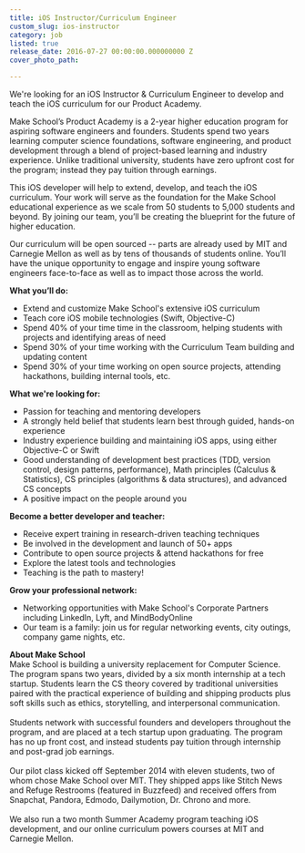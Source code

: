 ```yaml
---
title: iOS Instructor/Curriculum Engineer
custom_slug: ios-instructor
category: job
listed: true
release_date: 2016-07-27 00:00:00.000000000 Z
cover_photo_path: 

---
```

We're looking for an iOS Instructor & Curriculum Engineer to develop and teach the iOS curriculum for our Product Academy. 

Make School’s Product Academy is a 2-year higher education program for aspiring software engineers and founders. Students spend two years learning computer science foundations, software engineering, and product development through a blend of project-based learning and industry experience. Unlike traditional university, students have zero upfront cost for the program; instead they pay tuition through earnings.

This iOS developer will help to extend, develop, and teach the iOS curriculum. Your work will serve as the foundation for the Make School educational experience as we scale from 50 students to 5,000 students and beyond. By joining our team, you’ll be creating the blueprint for the future of higher education.

Our curriculum will be open sourced -- parts are already used by MIT and Carnegie Mellon as well as by tens of thousands of students online. You’ll have the unique opportunity to engage and inspire young software engineers face-to-face as well as to impact those across the world.

<b>What you’ll do: </b>

- Extend and customize Make School's extensive iOS curriculum 
- Teach core iOS mobile technologies (Swift, Objective-C) 
- Spend 40% of your time time in the classroom, helping students with projects and identifying areas of need 
- Spend 30% of your time working with the Curriculum Team building and updating content 
- Spend 30% of your time working on open source projects, attending hackathons, building internal tools, etc.

<b>What we're looking for:</b>

- Passion for teaching and mentoring developers 
- A strongly held belief that students learn best through guided, hands-on experience 
- Industry experience building and maintaining iOS apps, using either Objective-C or Swift 
- Good understanding of development best practices (TDD, version control, design patterns, performance), Math principles (Calculus & Statistics), CS principles (algorithms & data structures), and advanced CS concepts
- A positive impact on the people around you


<b>Become a better developer and teacher:</b><br>

- Receive expert training in research-driven teaching techniques
- Be involved in the development and launch of 50+ apps
- Contribute to open source projects & attend hackathons for free
- Explore the latest tools and technologies
- Teaching is the path to mastery!


<b>Grow your professional network:</b><br>

- Networking opportunities with Make School's Corporate Partners including LinkedIn, Lyft, and MindBodyOnline
- Our team is a family: join us for regular networking events, city outings, company game nights, etc.

<b>About Make School</b><br>
Make School is building a university replacement for Computer Science.
The program spans two years, divided by a six month internship at a tech startup. Students learn the CS theory covered by traditional universities paired with the practical experience of building and shipping products plus soft skills such as ethics, storytelling, and interpersonal communication.<br><br>
Students network with successful founders and developers throughout the program, and are placed at a tech startup upon graduating. The program has no up front cost, and instead students pay tuition through internship and post-grad job earnings. <br><br>
Our pilot class kicked off September 2014 with eleven students, two of whom chose Make School over MIT. They shipped apps like Stitch News and Refuge Restrooms (featured in Buzzfeed) and received offers from Snapchat, Pandora, Edmodo, Dailymotion, Dr. Chrono and more. <br><br>
We also run a two month Summer Academy program teaching iOS development, and our online curriculum powers courses at MIT and Carnegie Mellon.